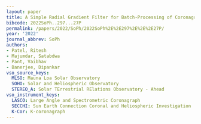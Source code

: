 ```yaml
---
layout: paper
title: A Simple Radial Gradient Filter for Batch-Processing of Coronagraph Images
bibcode: 2022SoPh..297...27P
permalink: /papers/2022/SoPh/2022SoPh%2E%2E297%2E%2E%2E27P/
year: '2022'
journal_abbrev: SoPh
authors:
- Patel, Ritesh
- Majumdar, Satabdwa
- Pant, Vaibhav
- Banerjee, Dipankar
vso_source_keys:
  MLSO: Mauna Loa Solar Observatory
  SOHO: Solar and Heliospheric Observatory
  STEREO_A: Solar TErrestrial RElations Observatory - Ahead
vso_instrument_keys:
  LASCO: Large Angle and Spectrometric Coronagraph
  SECCHI: Sun Earth Connection Coronal and Heliospheric Investigation
  K-Cor: K-coronagraph
---
```

